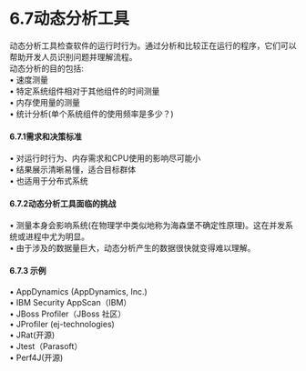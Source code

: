 # 6.7动态分析工具

动态分析工具检查软件的运行时行为。通过分析和比较正在运行的程序，它们可以帮助开发人员识别问题并理解流程。\
动态分析的目的包括:\
• 速度测量\
• 特定系统组件相对于其他组件的时间测量\
• 内存使用量的测量\
• 统计分析(单个系统组件的使用频率是多少？)

#### &#xD;6.7.1需求和决策标准

• 对运行时行为、内存需求和CPU使用的影响尽可能小\
• 结果展示清晰易懂，适合目标群体\
• 也适用于分布式系统

#### &#xD;6.7.2动态分析工具面临的挑战

• 测量本身会影响系统(在物理学中类似地称为海森堡不确定性原理)。这在并发系统或进程中尤为明显。\
• 由于涉及的数据量巨大，动态分析产生的数据很快就变得难以理解。

#### &#xD;6.7.3 示例

• AppDynamics (AppDynamics, Inc.)\
• IBM Security AppScan（IBM）\
• JBoss Profiler（JBoss 社区）\
• JProfiler (ej-technologies)\
• JRat(开源)\
• Jtest（Parasoft）\
• Perf4J(开源)
